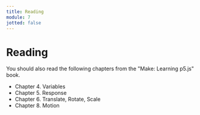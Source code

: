 ```yaml
---
title: Reading
module: 7
jotted: false
---
```


# Reading

You should also read the following chapters from the "Make: Learning p5.js" book.

- Chapter 4. Variables
- Chapter 5. Response
- Chapter 6. Translate, Rotate, Scale
- Chapter 8. Motion
